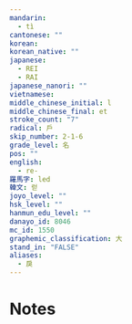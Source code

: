```yaml
---
mandarin:
  - tì
cantonese: ""
korean:
korean_native: ""
japanese:
  - REI
  - RAI
japanese_nanori: ""
vietnamese:
middle_chinese_initial: l
middle_chinese_final: et
stroke_count: "7"
radical: 戶
skip_number: 2-1-6
grade_level: 名
pos: ""
english:
  - re-
羅馬字: led
韓文: 럳
joyo_level: ""
hsk_level: ""
hanmun_edu_level: ""
danayo_id: 8046
mc_id: 1550
graphemic_classification: 大
stand_in: "FALSE"
aliases:
  - 戾
---
```


# Notes
